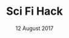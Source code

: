 ---
layout: project
projectname: sci-fi
og: og.png

title: Sci Fi Hack
one_line: A summer school hack day inspired by the 'Into the Unknown' exhibiton.
tagline: Make Science Fiction Science Fact

description: <p>Inspired by the Barbican’s Into the Unknown sci-fi exhibition, hackers will spend 6 hours building fun and playful tech prototypes. The exhibition’s four themes - Extraordinary Voyages, Space Odysseys, Brave New Worlds and Final Frontiers - will guide you to build anything you want using your technical and design knowledge.</p><p>At the end of the day, there is a friendly show-and-tell where we'll show off what was built, and then head to the pub. You’ll will be mentored throughout the day, and we’ll be inviting some special guests to judge the final projects.</p>

date: 12 August 2017
time: 10:00 - 18:00
address: St James Hatcham Building<br>Goldsmiths, University of London<br>London,<br>SE14 6AD
hashtag: GSSciFi
supporters: 
  - name: goldsmiths 
  - name: doc
---